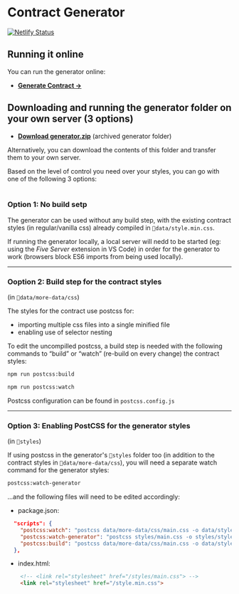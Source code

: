 # Contract Generator 

[![Netlify Status](https://api.netlify.com/api/v1/badges/dc7d73d9-c327-4bcd-a33a-657603bc64ab/deploy-status)](https://app.netlify.com/sites/stefanmatei/deploys)

## Running it online

You can run the generator online:
* **[Generate Contract →](https://stefanmatei.com/contract-generator/edit)**

## Downloading and running the generator folder on your own server (3 options)
* **[Download generator.zip](https://github.com/nonsalant/contract/releases/)** (archived generator folder)

Alternatively, you can download the contents of this folder and transfer them to your own server.

Based on the level of control you need over your styles, you can go with one of the following 3 options:
<br /><br />


### Option 1: No build setp

The generator can be used without any build step, with the existing contract styles (in regular/vanilla css) already compiled in `📁data/style.min.css`. 

If running the generator locally, a local server will nedd to be started (eg: using the <em>Five Server</em> extension in VS Code) in order for the generator to work (browsers block ES6 imports from being used locally).

---

### Ooption 2: Build step for the contract styles
(in `📁data/more-data/css`)

The styles for the contract use postcss for:
* importing multiple css files into a single minified file
* enabling use of selector nesting

To edit the uncompilled postcss, a build step is needed with the following commands to “build” or “watch” (re-build on every change) the contract styles:

```bash
npm run postcss:build 
```
```bash
npm run postcss:watch
```

Postcss configuration can be found in `postcss.config.js`

---

### Option 3: Enabling PostCSS for the generator styles
(in `📁styles`)

If using postcss in the generator's `📁styles` folder too (in addition to the contract styles in `📁data/more-data/css`), you will need a separate watch command for the generator styles:

```bash
postcss:watch-generator
```

...and the following files will need to be edited accordingly:

* package.json:

```json
  "scripts": {
    "postcss:watch": "postcss data/more-data/css/main.css -o data/style.min.css -w",
    "postcss:watch-generator": "postcss styles/main.css -o styles/style.min.css -w",
    "postcss:build": "postcss data/more-data/css/main.css -o data/style.min.css & postcss styles/main.css -o style.min.css"
  },
```
* index.html:
```html
    <!-- <link rel="stylesheet" href="/styles/main.css"> -->
    <link rel="stylesheet" href="/style.min.css">
```
